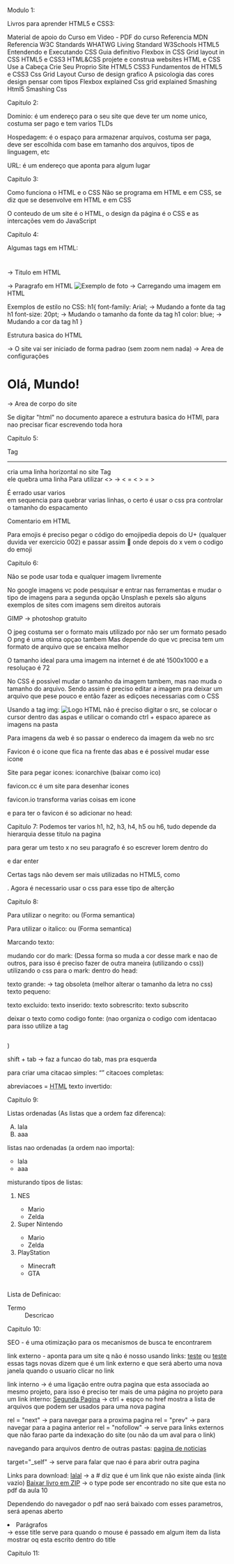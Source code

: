 Modulo 1:

Livros para aprender HTML5 e CSS3:

Material de apoio do Curso em Video - PDF do curso
Referencia MDN
Referencia W3C Standards
WHATWG Living Standard
W3Schools
HTML5 Entendendo e Executando
CSS Guia definitivo
Flexbox in CSS
Grid layout in CSS
HTML5 e CSS3
HTML&CSS projete e construa websites
HTML e CSS Use a Cabeça
Crie Seu Proprio Site
HTML5
CSS3
Fundamentos de HTML5 e CSS3
Css Grid Layout
Curso de design grafico
A psicologia das cores
design
pensar com tipos
Flexbox explained
Css grid explained
Smashing Html5
Smashing Css

Capitulo 2:

Dominio: é um endereço para o seu site que deve ter um nome unico, costuma ser pago e tem varios TLDs

Hospedagem: é o espaço para armazenar arquivos, costuma ser paga, deve ser escolhida com base em tamanho dos arquivos, tipos de linguagem, etc

URL: é um endereço que aponta para algum lugar

Capitulo 3:

Como funciona o HTML e o CSS
Não se programa em HTML e em CSS, se diz que se desenvolve em HTML e em CSS

O conteudo de um site é o HTML, o design da página é o CSS e as intercações vem do JavaScript

Capitulo 4:

Algumas tags em HTML:
<h1></h1> -> Titulo em HTML
<p></p> -> Paragrafo em HTML
<img src="foto.png" alt="Exemplo de foto"> -> Carregando uma imagem em HTML

Exemplos de estilo no CSS:
h1{
    font-family: Arial; -> Mudando a fonte da tag h1
    font-size: 20pt; -> Mudando o tamanho da fonte da tag h1
    color: blue; -> Mudando a cor da tag h1
}

Estrutura basica do HTML
<!DOCTYPE html>
<html lang="pt-br">
    <head>
        <meta charset="UTF-8">
        <meta name="viewport" content="width=device-width,initial-scale=1.0"> -> O site vai ser iniciado de forma padrao (sem zoom nem nada)
        <title>Document</title>
    </head> -> Area de configurações
    <body>
        <h1>Olá, Mundo!</h1>
    </body> -> Area de corpo do site
</html>

Se digitar "html" no documento aparece a estrutura basica do HTMl, para nao precisar ficar escrevendo toda hora

Capitulo 5:

Tag <hr> cria uma linha horizontal no site
Tag <br> ele quebra uma linha
Para utilizar <> -> < = &lt; > = &gt;

É errado usar varios <br> em sequencia para quebrar varias linhas, o certo é usar o css pra controlar o tamanho do espacamento

Comentario em HTML <!-- Aqui vai o comentario -->

Para emojis é preciso pegar o código do emojipedia depois do U+ (qualquer duvida ver exercicio 002) e passar assim &#x1F914; onde depois do x vem o codigo do emoji

Capitulo 6:

Não se pode usar toda e qualquer imagem livremente

No google imagens vc pode pesquisar e entrar nas ferramentas e mudar o tipo de imagens para a segunda opção
Unsplash e pexels são alguns exemplos de sites com imagens sem direitos autorais 

GIMP -> photoshop gratuito 

O jpeg costuma ser o formato mais utilizado por não ser um formato pesado
O png é uma otima opçao tambem
Mas depende do que vc precisa tem um formato de arquivo que se encaixa melhor

O tamanho ideal para uma imagem na internet é de até 1500x1000 e a resoluçao é 72

No CSS é possivel mudar o tamanho da imagem tambem, mas nao muda o tamanho do arquivo. Sendo assim é preciso editar a imagem pra deixar um arquivo que pese pouco e então fazer as ediçoes necessarias com o CSS

Usando a tag img:
<img src="logo-html.png" alt="Logo HTML">
não é preciso digitar o src, se colocar o cursor dentro das aspas e utilicar o comando ctrl + espaco aparece as imagens na pasta

Para imagens da web é so passar o endereco da imagem da web no src

Favicon é o icone que fica na frente das abas e é possivel mudar esse icone

Site para pegar icones: iconarchive (baixar como ico)

favicon.cc é um site para desenhar icones

favicon.io transforma varias coisas em icone

e para ter o favicon é so adicionar no head:
<link rel="shortcut icon" href="favicon.ico" type="image/x-icon">

Capitulo 7:
Podemos ter varios h1, h2, h3, h4, h5 ou h6, tudo depende da hierarquia desse titulo na pagina

para gerar um testo x no seu paragrafo é so escrever lorem dentro do <p></p> e dar enter

Certas tags não devem ser mais utilizadas no HTML5, como <center></center>. Agora é necessario usar o css para esse tipo de alterção

Capitulo 8:

Para utilizar o negrito: <b></b> ou <strong></strong>(Forma semantica)

Para utilizar o italico: <i></i> ou <em></em> (Forma semantica)

Marcando texto: <mark></mark>

mudando cor do mark: <mark style="background-color: lime;"></mark> (Dessa forma so muda a cor desse mark e nao de outros, para isso é preciso fazer de outra maneira (utilizando o css))
 utilizando o css para o mark:
 dentro do head: <style>
        mark{
            background-color: limegreen;
        }
    </style>

texto grande: <big></big> -> tag obsoleta (melhor alterar o tamanho da letra no css)
texto pequeno: <small></small>

texto excluido: <del></del>
texto inserido: <ins></ins>
texto sobrescrito: <sup></sup>
texto subscrito <sub></sub>

deixar o texto como codigo fonte: <code></code> (nao organiza o codigo com identacao para isso utilize a tag <pre></pre>)

shift + tab -> faz a funcao do tab, mas pra esquerda

para criar uma citacao simples: <q></q>
citacoes completas: <blockquote cite="aqui vai o link para a citacao da frase"></blockquote>
abreviacoes = <abbr title="Hypertext Markup Language">HTML</abbr>
texto invertido: <bdo dir="rtl"></bdo>

Capitulo 9:

Listas ordenadas (As listas que a ordem faz diferenca):
<ol type="A"> <!--Sem o type é uma lista numerada de 1 a X-->
    <li>lala</li>
    <li>aaa</li>
</ol>

listas nao ordenadas (a ordem nao importa):
<ul type="circle"> <!--Sem o type é uma lista com as bolinhas na frente-->
    <li>lala</li>
    <li>aaa</li>
</ul>

misturando tipos de listas:
    <ol>
        <li>NES</li>
        <ul>
            <li>Mario</li>
            <li>Zelda</li>
        </ul>
        <li>Super Nintendo</li>
        <ul>
            <li>Mario</li>
        <li>Zelda</li>
        </ul>
        <li>PlayStation</li>
        <ul>
            <li>Minecraft</li>
            <li>GTA</li>
        </ul>     
    </ol>

Lista de Definicao:
<dl>
    <dt>Termo</dt>
    <dd>Descricao</dd>
</dl>

Capitulo 10:

SEO - é uma otimização para os mecanismos de busca te encontrarem

link externo - aponta para um site q não é nosso
usando links:
<a href="www.aquivaiolink.com">teste</a>
ou
<a href="www.aquivaiolink.com" target="_blank" rel="external">teste</a> essas tags novas dizem que é um link externo e que será aberto uma nova janela quando o usuario clicar no link

link interno -> é uma ligação entre outra pagina que esta associada ao mesmo projeto, para isso é preciso ter mais de uma página no projeto
para um link interno:
<a href="nome do caminho do arquivo" rel="next">Segunda Pagina</a> -> ctrl + espço no href mostra a lista de arquivos que podem ser usados para uma nova pagina 

rel = "next" -> para navegar para a proxima pagina
rel = "prev" -> para navegar para a pagina anterior
rel = "nofollow" -> serve para links externos que não farao parte da indexação do site (ou não da um aval para o link)

navegando para arquivos dentro de outras pastas:
 <a href="noticias/page3.html" rel="next">pagina de noticias</a>

 target="_self" -> serve para falar que nao é para abrir outra pagina


Links para download:
<a href="#">lalal</a> -> a # diz que é um link que não existe ainda (link vazio)
<a href="livro/Currículo.zip" download="Currículo.pdf" type="application/zip">Baixar livro em ZIP</a> -> o type pode ser encontrado no site que esta no pdf da aula 10

Dependendo do navegador o pdf nao será baixado com esses parametros, será apenas aberto

<li title="Use a tag &lt;p&gt;">Parágrafos</li> -> esse title serve para quando o mouse é passado em algum item da lista mostrar oq esta escrito dentro do title
 
Capitulo 11:

